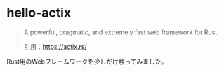 # hello-actix

> A powerful, pragmatic, and extremely fast web framework for Rust
> 
> 引用：https://actix.rs/

Rust用のWebフレームワークを少しだけ触ってみました。
